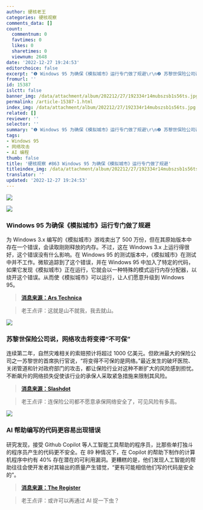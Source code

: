 ```yaml
---
author: 硬核老王
categories: 硬核观察
comments_data: []
count:
  commentnum: 0
  favtimes: 0
  likes: 0
  sharetimes: 0
  viewnum: 2648
date: '2022-12-27 19:24:53'
editorchoice: false
excerpt: "❶ Windows 95 为确保《模拟城市》运行专门做了规避\r\n❷ 苏黎世保险公司说，网络攻击将变得“不可保”\r\n❸ AI 帮助编写的代码更容易出现错误"
fromurl: ''
id: 15387
islctt: false
banner_img: /data/attachment/album/202212/27/192334r14mubszsb1s56ts.jpg
permalink: /article-15387-1.html
index_img: /data/attachment/album/202212/27/192334r14mubszsb1s56ts.jpg
related: []
reviewer: ''
selector: ''
summary: "❶ Windows 95 为确保《模拟城市》运行专门做了规避\r\n❷ 苏黎世保险公司说，网络攻击将变得“不可保”\r\n❸ AI 帮助编写的代码更容易出现错误"
tags:
- Windows 95
- 网络攻击
- AI 编程
thumb: false
title: '硬核观察 #863 Windows 95 为确保《模拟城市》运行专门做了规避'
titleindex_img: /data/attachment/album/202212/27/192334r14mubszsb1s56ts.jpg
translator: ''
updated: '2022-12-27 19:24:53'
---
```


![](/data/attachment/album/202212/27/192334r14mubszsb1s56ts.jpg)


![](/data/attachment/album/202212/27/192341bbfwykbu3bgzxkgk.jpg)


### Windows 95 为确保《模拟城市》运行专门做了规避


为 Windows 3.x 编写的《模拟城市》游戏卖出了 500 万份，但在其原始版本中存在一个错误，会读取刚刚释放的内存。不过，这在 Windows 3.x 上运行得很好，这个错误没有什么影响。在 Windows 95 的测试版本中，《模拟城市》在测试中并不工作。微软追踪到了这个错误，并在 Windows 95 中加入了特定的代码，如果它发现《模拟城市》正在运行，它就会以一种特殊的模式运行内存分配器，以绕开这个错误。从而使《模拟城市》可以运行，让人们愿意升级到 Windows 95。



> 
> **[消息来源：Ars Technica](https://arstechnica.com/gadgets/2022/10/windows-95-went-the-extra-mile-to-ensure-compatibility-of-simcity-other-games/)**
> 
> 
> 



> 
> 老王点评：这就是山不就我，我去就山。
> 
> 
> 


![](/data/attachment/album/202212/27/192411f8csmcn89smn82s5.jpg)


### 苏黎世保险公司说，网络攻击将变得“不可保”


连续第二年，自然灾难相关的索赔预计将超过 1000 亿美元。但欧洲最大的保险公司之一苏黎世的首席执行官说，“将变得不可保的是网络。”最近发生的破坏医院、关闭管道和针对政府部门的攻击，都让保险行业对这种不断扩大的风险感到担忧。不断飙升的网络损失促使该行业的承保人采取紧急措施来限制其风险。



> 
> **[消息来源：Slashdot](https://it.slashdot.org/story/22/12/26/1938203/cyber-attacks-set-to-become-uninsurable-says-zurich-chief)**
> 
> 
> 



> 
> 老王点评：连保险公司都不愿意承保网络安全了，可见风险有多高。
> 
> 
> 


![](/data/attachment/album/202212/27/192349h1zuf18ijiqa8aue.jpg)


### AI 帮助编写的代码更容易出现错误


研究发现，接受 Github Copilot 等人工智能工具帮助的程序员，比那些单打独斗的程序员产生的代码更不安全。在 89 种情况下，在 Copilot 的帮助下制作的计算机程序中约有 40% 存在潜在的可利用漏洞。更糟糕的是，他们发现人工智能的帮助往往会使开发者对其输出的质量产生错觉，“更有可能相信他们写的代码是安全的”。



> 
> **[消息来源：The Register](https://www.theregister.com/2022/12/21/ai_assistants_bad_code/)**
> 
> 
> 



> 
> 老王点评：或许可以再通过 AI 捉一下虫？
> 
> 
>